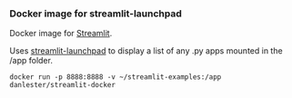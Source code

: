 
### Docker image for streamlit-launchpad

Docker image for [Streamlit](https://streamlit.io/).

Uses [streamlit-launchpad](https://github.com/ideonate/streamlit-launchpad/) to display a list of any .py apps mounted in the /app folder.

```
docker run -p 8888:8888 -v ~/streamlit-examples:/app danlester/streamlit-docker
```

